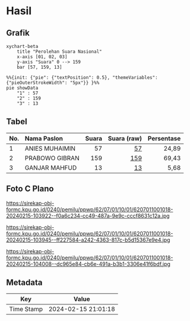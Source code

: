 # Hasil

## Grafik

```mermaid
xychart-beta
    title "Perolehan Suara Nasional"
    x-axis [01, 02, 03]
    y-axis "Suara" 0 --> 159
    bar [57, 159, 13]
```

```mermaid
%%{init: {"pie": {"textPosition": 0.5}, "themeVariables": {"pieOuterStrokeWidth": "5px"}} }%%
pie showData
    "1" : 57
    "2" : 159
    "3" : 13
```

## Tabel

| No. | Nama Paslon    | Suara | Suara (raw) | Persentase |
|:--- |:-------------- | -----:| -----------:| ----------:|
| 1   | ANIES MUHAIMIN | 57    | [57][p-1]   | 24,89      |
| 2   | PRABOWO GIBRAN | 159   | [159][p-2]  | 69,43      |
| 3   | GANJAR MAHFUD  | 13    | [13][p-3]   | 5,68       |


[p-1]: https://github.com/gigit-pemilu/pemilu-2024/blob/main/pilpres/hitung-suara/sub/62-kalimantan-tengah/sub/07-seruyan/sub/01-seruyan-hilir/sub/1001-kuala-pembuang-i/sub/018-tps/sub/paslon-1.txt
[p-2]: https://github.com/gigit-pemilu/pemilu-2024/blob/main/pilpres/hitung-suara/sub/62-kalimantan-tengah/sub/07-seruyan/sub/01-seruyan-hilir/sub/1001-kuala-pembuang-i/sub/018-tps/sub/paslon-2.txt
[p-3]: https://github.com/gigit-pemilu/pemilu-2024/blob/main/pilpres/hitung-suara/sub/62-kalimantan-tengah/sub/07-seruyan/sub/01-seruyan-hilir/sub/1001-kuala-pembuang-i/sub/018-tps/sub/paslon-3.txt

## Foto C Plano

https://sirekap-obj-formc.kpu.go.id/0240/pemilu/ppwp/62/07/01/10/01/6207011001018-20240215-103922--f0a6c234-cc49-487a-9e9c-cccf8631c12a.jpg

https://sirekap-obj-formc.kpu.go.id/0240/pemilu/ppwp/62/07/01/10/01/6207011001018-20240215-103945--ff227584-a242-4363-817c-b5d15367e9e4.jpg

https://sirekap-obj-formc.kpu.go.id/0240/pemilu/ppwp/62/07/01/10/01/6207011001018-20240215-104008--dc965e84-cb6e-491a-b3b1-3306e41f6bdf.jpg


## Metadata

| Key        | Value               |
| ---------- | ------------------- |
| Time Stamp | 2024-02-15 21:01:18 |



